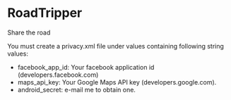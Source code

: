 # RoadTripper
Share the road



You must create a privacy.xml file under values containing following string values:
  - facebook_app_id: Your facebook application id (developers.facebook.com)
  - maps_api_key: Your Google Maps API key (developers.google.com).
  - android_secret: e-mail me to obtain one.
